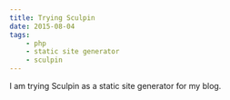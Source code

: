 ```yaml
---
title: Trying Sculpin
date: 2015-08-04
tags:
    - php
    - static site generator
    - sculpin
---
```


I am trying Sculpin as a static site generator for my blog.
